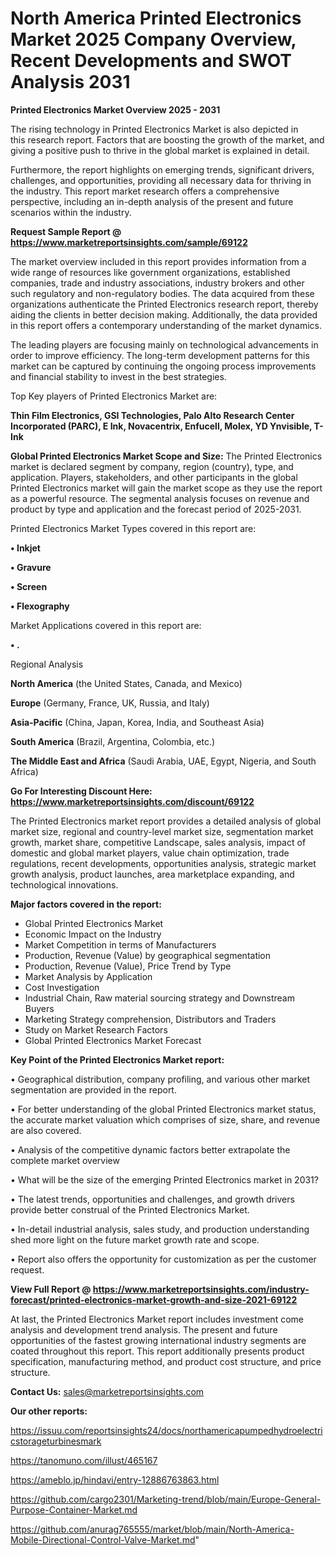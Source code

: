 # North America Printed Electronics Market 2025 Company Overview, Recent Developments and SWOT Analysis 2031

<Strong> Printed Electronics Market Overview 2025 - 2031</strong>

The rising technology in Printed Electronics Market is also depicted in this research report. Factors that are boosting the growth of the market, and giving a positive push to thrive in the global market is explained in detail.

Furthermore, the report highlights on emerging trends, significant drivers, challenges, and opportunities, providing all necessary data for thriving in the industry. This report market research offers a comprehensive perspective, including an in-depth analysis of the present and future scenarios within the industry.

<strong>Request Sample Report @ <a href=https://www.marketreportsinsights.com/sample/69122>https://www.marketreportsinsights.com/sample/69122</a></strong>

The market overview included in this report provides information from a wide range of resources like government organizations, established companies, trade and industry associations, industry brokers and other such regulatory and non-regulatory bodies. The data acquired from these organizations authenticate the Printed Electronics research report, thereby aiding the clients in better decision making. Additionally, the data provided in this report offers a contemporary understanding of the market dynamics.

The leading players are focusing mainly on technological advancements in order to improve efficiency. The long-term development patterns for this market can be captured by continuing the ongoing process improvements and financial stability to invest in the best strategies.

Top Key players of Printed Electronics Market are:

<strong>Thin Film Electronics, GSI Technologies, Palo Alto Research Center Incorporated (PARC), E Ink, Novacentrix, Enfucell, Molex, YD Ynvisible, T-Ink</strong>

<strong><b>Global Printed Electronics Market Scope and Size:</b></strong>
The Printed Electronics market is declared segment by company, region (country), type, and application. Players, stakeholders, and other participants in the global Printed Electronics market will gain the market scope as they use the report as a powerful resource. The segmental analysis focuses on revenue and product by type and application and the forecast period of 2025-2031.

Printed Electronics Market Types covered in this report are:

<strong>• Inkjet

• Gravure

• Screen

• Flexography</strong>

Market Applications covered in this report are:

<strong>• .</strong> 

Regional Analysis

<strong>North America</strong> (the United States, Canada, and Mexico)

<strong>Europe</strong> (Germany, France, UK, Russia, and Italy)

<strong>Asia-Pacific</strong> (China, Japan, Korea, India, and Southeast Asia)

<strong>South America</strong> (Brazil, Argentina, Colombia, etc.)

<strong>The Middle East and Africa</strong> (Saudi Arabia, UAE, Egypt, Nigeria, and South Africa)

<strong>Go For Interesting Discount Here: <a href=https://www.marketreportsinsights.com/discount/69122>https://www.marketreportsinsights.com/discount/69122</a></strong>

The Printed Electronics market report provides a detailed analysis of global market size, regional and country-level market size, segmentation market growth, market share, competitive Landscape, sales analysis, impact of domestic and global market players, value chain optimization, trade regulations, recent developments, opportunities analysis, strategic market growth analysis, product launches, area marketplace expanding, and technological innovations.

<strong><b>Major factors covered in the report:</b></strong>
<ul>
  <li>Global Printed Electronics Market </li>
  <li>Economic Impact on the Industry</li>
  <li>Market Competition in terms of Manufacturers</li>
  <li>Production, Revenue (Value) by geographical segmentation</li>
  <li>Production, Revenue (Value), Price Trend by Type</li>
  <li>Market Analysis by Application</li>
  <li>Cost Investigation</li>
  <li>Industrial Chain, Raw material sourcing strategy and Downstream Buyers</li>
  <li>Marketing Strategy comprehension, Distributors and Traders</li>
  <li>Study on Market Research Factors</li>
  <li>Global Printed Electronics Market Forecast</li>
</ul>

<strong><b>Key Point of the Printed Electronics Market report:</b></strong>

• Geographical distribution, company profiling, and various other market segmentation are provided in the report.

• For better understanding of the global Printed Electronics market status, the accurate market valuation which comprises of size, share, and revenue are also covered.

• Analysis of the competitive dynamic factors better extrapolate the complete market overview

• What will be the size of the emerging Printed Electronics market in 2031?

• The latest trends, opportunities and challenges, and growth drivers provide better construal of the Printed Electronics Market.

• In-detail industrial analysis, sales study, and production understanding shed more light on the future market growth rate and scope.

• Report also offers the opportunity for customization as per the customer request.

<strong><b>View Full Report @ <a href=https://www.marketreportsinsights.com/industry-forecast/printed-electronics-market-growth-and-size-2021-69122>https://www.marketreportsinsights.com/industry-forecast/printed-electronics-market-growth-and-size-2021-69122</a></b></strong>


At last, the Printed Electronics Market report includes investment come analysis and development trend analysis. The present and future opportunities of the fastest growing international industry segments are coated throughout this report. This report additionally presents product specification, manufacturing method, and product cost structure, and price structure.

<strong>Contact Us:</strong>
sales@marketreportsinsights.com

<strong>Our other reports:</strong>

<a href=https://issuu.com/reportsinsights24/docs/northamericapumpedhydroelectricstorageturbinesmark>https://issuu.com/reportsinsights24/docs/northamericapumpedhydroelectricstorageturbinesmark</a>

<a href=https://tanomuno.com/illust/465167>https://tanomuno.com/illust/465167</a>

<a href=https://ameblo.jp/hindavi/entry-12886763863.html>https://ameblo.jp/hindavi/entry-12886763863.html</a>

<a href=https://github.com/cargo2301/Marketing-trend/blob/main/Europe-General-Purpose-Container-Market.md>https://github.com/cargo2301/Marketing-trend/blob/main/Europe-General-Purpose-Container-Market.md</a>

<a href=https://github.com/anurag765555/market/blob/main/North-America-Mobile-Directional-Control-Valve-Market.md>https://github.com/anurag765555/market/blob/main/North-America-Mobile-Directional-Control-Valve-Market.md</a>"
